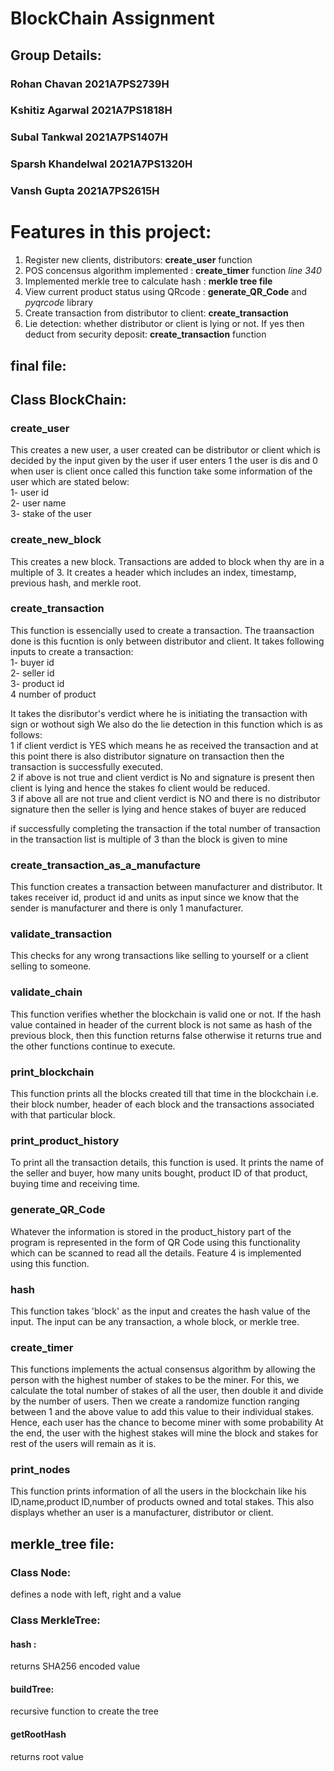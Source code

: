 # BlockChain Assignment
## Group Details:
### Rohan Chavan         2021A7PS2739H
### Kshitiz Agarwal      2021A7PS1818H 
### Subal Tankwal        2021A7PS1407H 
### Sparsh Khandelwal    2021A7PS1320H 
### Vansh Gupta          2021A7PS2615H 

# Features in this project: 
1.  Register new clients, distributors: **create_user** function
2.  POS concensus algorithm implemented : **create_timer** function *line 340*
3. Implemented merkle tree to calculate hash : **merkle tree file**
4. View current product status using QRcode : **generate_QR_Code** and *pyqrcode* library
5. Create transaction from distributor to client: **create_transaction**
6. Lie detection: whether distributor or client is lying or not. If yes then deduct from security deposit: **create_transaction** function
## final file:
## Class BlockChain:
 ### create_user
  This creates a new user, a user created can be distributor or client which is decided by the input given by the user 
  if user enters 1 the user is dis and 0 when user is client 
  once called this function take some information of the user which are stated below:<br> 
    1- user id <br>
    2- user name<br>
    3- stake of the user<br>


 ### create_new_block
   This creates a new block. Transactions are added to block when thy are in a multiple of 3. It creates a header which includes an index, timestamp, previous hash, and merkle root.
 ### create_transaction
  This function is essencially used to create a transaction. The traansaction done is this fucntion is only between distributor and client. 
  It takes following inputs to create a transaction:<br>
    1- buyer id<br>
    2- seller id<br>
    3- product id<br>
    4 number of product<br>

  It takes the disributor's verdict where he is initiating the transaction with sign or wothout sigh
  We also do the lie detection in this function which is as follows:<br>
    1 if client verdict is YES which means he as received the transaction and at this point there is also distributor signature on transaction then the transaction is successfully executed.<br>
    2 if above is not true and client verdict is No and signature is present then client is lying and hence the stakes fo client would be reduced.<br>
    3 if above all are not true and client verdict is NO and there is no distributor signature then the seller is lying and hence stakes of buyer are reduced <br>
    
   if successfully completing the transaction if the total number of transaction in the transaction list is multiple of 3 than the block is given to mine 
  <!-- This function takes the buyer id, seller id, product id and number of products. The transaction created is between a distributor and a client.
  The transaction also stores the time of transaction. Also it takes the signature of the sender.
  This function implements the lie detection feature. -->
 ### create_transaction_as_a_manufacture
  This function creates a transaction between manufacturer and distributor. It takes receiver id, product id and units as input since we know that the sender is manufacturer and there is only 1 manufacturer.
 ### validate_transaction
 This checks for any wrong transactions like selling to yourself or a client selling to someone. 
 ### validate_chain
 This function verifies whether the blockchain is valid one or not. If the hash value contained in header of the current block is not same as hash of the previous block, then this function returns false otherwise it returns true and the other functions continue to execute. 
 ### print_blockchain
 This function prints all the blocks created till that time in the blockchain i.e. their block number, header of each block and the transactions associated with that particular block.
 ### print_product_history
 To print all the transaction details, this function is used. It prints the name of the seller and buyer, how many units bought, product ID of that product, buying time and receiving time. 
 ### generate_QR_Code
 Whatever the information is stored in the product_history part of the program is represented in the form of QR Code using this functionality which can be scanned to read all the details. Feature 4 is implemented using this function.
 ### hash
 This function takes 'block' as the input and creates the hash value of the input. The input can be any transaction, a whole block, or merkle tree. 
 ### create_timer
 This functions implements the actual consensus algorithm by allowing the person with the highest number of stakes to be the miner. For this, we calculate the total number of stakes of all the user, then double it and divide by the number of users.
Then we create a randomize function ranging between 1 and the above value to add this value to their individual stakes. Hence, each user has the chance to become miner with some probability
At the end, the user with the highest stakes will mine the block and stakes for rest of the users will remain as it is.
 ### print_nodes
 This function prints information of all the users in the blockchain like his ID,name,product ID,number of products owned and total stakes. This also displays whether an user is a manufacturer, distributor or client.
<br>

## merkle_tree file:

### Class Node:
 defines a node with left, right and a value
### Class MerkleTree: 
#### hash : 
returns SHA256 encoded value
#### buildTree:
recursive function to create the tree
#### getRootHash
returns root value